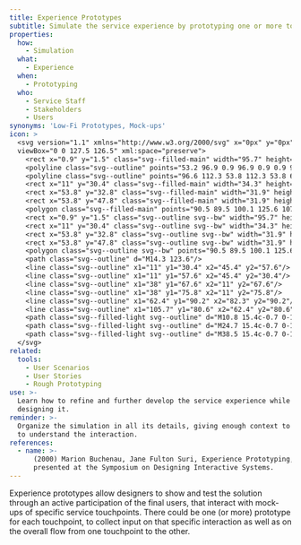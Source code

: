 ```yaml
---
title: Experience Prototypes
subtitle: Simulate the service experience by prototyping one or more touchpoints.
properties:
  how:
    - Simulation
  what:
    - Experience
  when:
    - Prototyping
  who:
    - Service Staff
    - Stakeholders
    - Users
synonyms: 'Low-Fi Prototypes, Mock-ups'
icon: >
  <svg version="1.1" xmlns="http://www.w3.org/2000/svg" x="0px" y="0px"
  viewBox="0 0 127.5 126.5" xml:space="preserve">
    <rect x="0.9" y="1.5" class="svg--filled-main" width="95.7" height="19.5"/>
    <polyline class="svg--outline" points="53.2 96.9 0.9 96.9 0.9 0.9 96.9 0.9 96.9 65.6 "/>
    <polyline class="svg--outline" points="96.6 112.3 53.8 112.3 53.8 66.6 117.5 66.6 117.5 96.8 "/>
    <rect x="11" y="30.4" class="svg--filled-main" width="34.3" height="27.2"/>
    <rect x="53.8" y="32.8" class="svg--filled-main" width="31.9" height="7.5"/>
    <rect x="53.8" y="47.8" class="svg--filled-main" width="31.9" height="7.5"/>
    <polygon class="svg--filled-main" points="90.5 89.5 100.1 125.6 107.3 114.4 117.4 124.6 125.5 116.4 115.4 106.3 126.6 99.2 "/>
    <rect x="0.9" y="1.5" class="svg--outline svg--bw" width="95.7" height="19.5"/>
    <rect x="11" y="30.4" class="svg--outline svg--bw" width="34.3" height="27.2"/>
    <rect x="53.8" y="32.8" class="svg--outline svg--bw" width="31.9" height="7.5"/>
    <rect x="53.8" y="47.8" class="svg--outline svg--bw" width="31.9" height="7.5"/>
    <polygon class="svg--outline svg--bw" points="90.5 89.5 100.1 125.6 107.3 114.4 117.4 124.6 125.5 116.4 115.4 106.3 126.6 99.2 "/>
    <path class="svg--outline" d="M14.3 123.6"/>
    <line class="svg--outline" x1="11" y1="30.4" x2="45.4" y2="57.6"/>
    <line class="svg--outline" x1="11" y1="57.6" x2="45.4" y2="30.4"/>
    <line class="svg--outline" x1="38" y1="67.6" x2="11" y2="67.6"/>
    <line class="svg--outline" x1="38" y1="75.8" x2="11" y2="75.8"/>
    <line class="svg--outline" x1="62.4" y1="90.2" x2="82.3" y2="90.2"/>
    <line class="svg--outline" x1="105.7" y1="80.6" x2="62.4" y2="80.6"/>
    <path class="svg--filled-light svg--outline" d="M10.8 15.4c-0.7 0-1.3-0.3-1.8-0.8 -0.1-0.1-0.2-0.2-0.3-0.4 -0.1-0.1-0.2-0.3-0.2-0.4 -0.1-0.2-0.1-0.3-0.2-0.5 0-0.2-0.1-0.3-0.1-0.5 0-0.7 0.3-1.3 0.8-1.8 0.7-0.7 1.8-0.9 2.8-0.6 0.3 0.1 0.6 0.3 0.8 0.6 0.5 0.5 0.7 1.1 0.7 1.8 0 0.2 0 0.3-0.1 0.5 0 0.2-0.1 0.3-0.1 0.5 -0.1 0.2-0.2 0.3-0.3 0.4 -0.1 0.2-0.2 0.3-0.3 0.4 -0.2 0.3-0.5 0.4-0.8 0.6C11.5 15.3 11.2 15.4 10.8 15.4z"/>
    <path class="svg--filled-light svg--outline" d="M24.7 15.4c-0.7 0-1.3-0.3-1.8-0.8 -0.1-0.1-0.2-0.2-0.3-0.4 -0.1-0.1-0.2-0.3-0.2-0.4 -0.1-0.2-0.1-0.3-0.2-0.5 0-0.2-0.1-0.3-0.1-0.5 0-0.7 0.3-1.3 0.8-1.8 0.7-0.7 1.8-0.9 2.8-0.6 0.3 0.1 0.6 0.3 0.8 0.6 0.5 0.5 0.7 1.1 0.7 1.8 0 0.2 0 0.3-0.1 0.5 0 0.2-0.1 0.3-0.1 0.5 -0.1 0.2-0.2 0.3-0.3 0.4 -0.1 0.2-0.2 0.3-0.3 0.4 -0.2 0.3-0.5 0.4-0.8 0.6C25.3 15.3 25 15.4 24.7 15.4z"/>
    <path class="svg--filled-light svg--outline" d="M38.5 15.4c-0.7 0-1.3-0.3-1.8-0.8 -0.1-0.1-0.2-0.2-0.3-0.4 -0.1-0.1-0.2-0.3-0.2-0.4 -0.1-0.2-0.1-0.3-0.2-0.5 0-0.2-0.1-0.3-0.1-0.5 0-0.7 0.3-1.3 0.8-1.8 0.7-0.7 1.8-0.9 2.8-0.6 0.3 0.1 0.6 0.3 0.8 0.6 0.5 0.5 0.7 1.1 0.7 1.8 0 0.2 0 0.3-0.1 0.5 0 0.2-0.1 0.3-0.1 0.5 -0.1 0.2-0.2 0.3-0.3 0.4 -0.1 0.2-0.2 0.3-0.3 0.4 -0.2 0.3-0.5 0.4-0.8 0.6C39.1 15.3 38.8 15.4 38.5 15.4z"/>
  </svg>
related:
  tools:
    - User Scenarios
    - User Stories
    - Rough Prototyping
use: >-
  Learn how to refine and further develop the service experience while still
  designing it.
reminder: >-
  Organize the simulation in all its details, giving enough context to the user
  to understand the interaction.
references:
  - name: >-
      (2000) Marion Buchenau, Jane Fulton Suri, Experience Prototyping, paper
      presented at the Symposium on Designing Interactive Systems.
---
```

Experience prototypes allow designers to show and test the solution through an active participation of the final users, that interact with mock-ups of specific service touchpoints. There could be one (or more) prototype for each touchpoint, to collect input on that specific interaction as well as on the overall flow from one touchpoint to the other.
